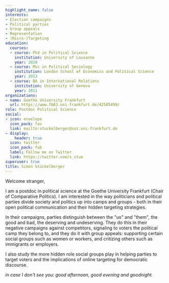 ```yaml
---
highlight_name: false
interests:
- Election campaigns
- Political parties 
- Group appeals 
- Representation
- (Micro-)Targeting 
education:
  courses:
  - course: Phd in Political Science
    institution: University of Lausanne
    year: 2019
  - course: Msc in Political Sociology
    institution: London School of Economics and Political Science
    year: 2013
  - course: BA in International Relations
    institution: University of Geneva
    year: 2011
organizations:
- name: Goethe University Frankfurt 
  url: https://www.fb03.uni-frankfurt.de/42585499/
role: Postdoc Political Science 
social:
- icon: envelope
  icon_pack: fas
  link: mailto:stuckelberger@soz.uni-frankfurt.de
- display:
    header: true
  icon: twitter
  icon_pack: fab
  label: Follow me on Twitter
  link: https://twitter.com/s_stue
superuser: true
title: Simon Stückelberger
---
```


Welcome stranger, 


I am a postdoc in political science at the Goethe University Frankfurt (Chair of Comparative Politics). I am interested in the way politicians and political parties divide society and politics up into camps and groups - both in their open political communication and their hidden targeting strategies. 

In their campaigns, parties distinguish between the "us" and "them", the good and bad, the deserving and undeserving. They do this in their negative campaigns against competitors, signaling to voters the political camp they belong to, and they do it with group appeals: supporting certain social groups such as women or workers, and critizing others such as immigrants or employers. 

I also study the more hidden role social groups play in helping parties to target voters and the implications of online targeting for democratic discourse.  


*in case I don't see you: good afternoon, good evening and goodnight.* 